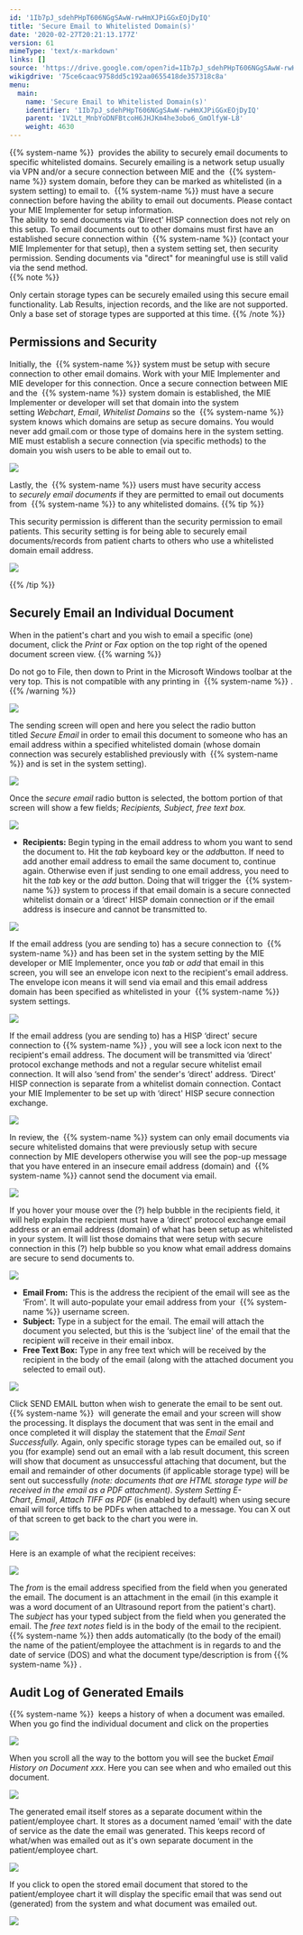 ```yaml
---
id: '1Ib7pJ_sdehPHpT606NGgSAwW-rwHmXJPiGGxEOjDyIQ'
title: 'Secure Email to Whitelisted Domain(s)'
date: '2020-02-27T20:21:13.177Z'
version: 61
mimeType: 'text/x-markdown'
links: []
source: 'https://drive.google.com/open?id=1Ib7pJ_sdehPHpT606NGgSAwW-rwHmXJPiGGxEOjDyIQ'
wikigdrive: '75ce6caac9758dd5c192aa0655418de357318c8a'
menu:
  main:
    name: 'Secure Email to Whitelisted Domain(s)'
    identifier: '1Ib7pJ_sdehPHpT606NGgSAwW-rwHmXJPiGGxEOjDyIQ'
    parent: '1V2Lt_MnbYoDNFBtcoH6JHJKm4he3obo6_GmOlfyW-L8'
    weight: 4630
---
```

{{% system-name %}}  provides the ability to securely email documents to specific whitelisted domains. Securely emailing is a network setup usually via VPN and/or a secure connection between MIE and the  {{% system-name %}} system domain, before they can be marked as whitelisted (in a system setting) to email to.  {{% system-name %}} must have a secure connection before having the ability to email out documents. Please contact your MIE Implementer for setup information.  
The ability to send documents via ‘Direct' HISP connection does not rely on this setup. To email documents out to other domains must first have an established secure connection within  {{% system-name %}} (contact your MIE Implementer for that setup), then a system setting set, then security permission. Sending documents via "direct" for meaningful use is still valid via the send method.  
{{% note %}}

Only certain storage types can be securely emailed using this secure email functionality. Lab Results, injection records, and the like are not supported. Only a base set of storage types are supported at this time.
{{% /note %}}
  
## Permissions and Security  

Initially, the  {{% system-name %}} system must be setup with secure connection to other email domains. Work with your MIE Implementer and MIE developer for this connection. Once a secure connection between MIE and the  {{% system-name %}} system domain is established, the MIE Implementer or developer will set that domain into the system setting *Webchart*, *Email*, *Whitelist Domains* so the  {{% system-name %}} system knows which domains are setup as secure domains. You would never add gmail.com or those type of domains here in the system setting. MIE must establish a secure connection (via specific methods) to the domain you wish users to be able to email out to.
  
![](../secure-email-to-whitelisted-domain-s.assets/91566388fd1673a88963046de201bbc4.png)  

Lastly, the  {{% system-name %}} users must have security access to *securely email documents* if they are permitted to email out documents from  {{% system-name %}} to any whitelisted domains.
{{% tip %}}

This security permission is different than the security permission to email patients. This security setting is for being able to securely email documents/records from patient charts to others who use a whitelisted domain email address.
  
![](../secure-email-to-whitelisted-domain-s.assets/71173aa0c9b144a8d2dcc3106822ed6a.png)  

{{% /tip %}}
  
## Securely Email an Individual Document  

When in the patient's chart and you wish to email a specific (one) document, click the *Print* or *Fax* option on the top right of the opened document screen view.
{{% warning %}}

Do not go to File, then down to Print in the Microsoft Windows toolbar at the very top. This is not compatible with any printing in  {{% system-name %}} .
{{% /warning %}}
  
![](../secure-email-to-whitelisted-domain-s.assets/be63f8e2b1318a70310281fc91bb3e68.png)  

The sending screen will open and here you select the radio button titled *Secure Email* in order to email this document to someone who has an email address within a specified whitelisted domain (whose domain connection was securely established previously with  {{% system-name %}} and is set in the system setting).
  
![](../secure-email-to-whitelisted-domain-s.assets/0fdf226c9d622e64a484a2ed8a813893.png)  

Once the *secure email* radio button is selected, the bottom portion of that screen will show a few fields; *Recipients, Subject, free text box.*
  
![](../secure-email-to-whitelisted-domain-s.assets/ff4aa5325b8e3de3ed661612eab92daf.png)  

* <strong>Recipients:</strong> Begin typing in the email address to whom you want to send the document to. Hit the <em>tab</em> keyboard key or the <em>add</em>button. If need to add another email address to email the same document to, continue again. Otherwise even if just sending to one email address, you need to hit the <em>tab</em> key or the <em>add</em> button. Doing that will trigger the  {{% system-name %}} system to process if that email domain is a secure connected whitelist domain or a ‘direct' HISP domain connection or if the email address is insecure and cannot be transmitted to.
  
![](../secure-email-to-whitelisted-domain-s.assets/08d595f62eea0358539c00a2d0bed44a.png)  

If the email address (you are sending to) has a secure connection to  {{% system-name %}} and has been set in the system setting by the MIE developer or MIE Implementer, once you *tab* or *add* that email in this screen, you will see an envelope icon next to the recipient's email address. The envelope icon means it will send via email and this email address domain has been specified as whitelisted in your  {{% system-name %}} system settings.
  
![](../secure-email-to-whitelisted-domain-s.assets/d95ddb63e590d7faed1d89226add102f.png)  

If the email address (you are sending to) has a HISP ‘direct' secure connection to {{% system-name %}} , you will see a lock icon next to the recipient's email address. The document will be transmitted via ‘direct' protocol exchange methods and not a regular secure whitelist email connection. It will also ‘send from' the sender's ‘direct' address. ‘Direct' HISP connection is separate from a whitelist domain connection. Contact your MIE Implementer to be set up with ‘direct' HISP secure connection exchange.
  
![](../secure-email-to-whitelisted-domain-s.assets/1a8eb158f26cb0ba4c37280c4db461b8.png)  

In review, the  {{% system-name %}} system can only email documents via secure whitelisted domains that were previously setup with secure connection by MIE developers otherwise you will see the pop-up message that you have entered in an insecure email address (domain) and  {{% system-name %}} cannot send the document via email.
  
![](../secure-email-to-whitelisted-domain-s.assets/cc39f6c3d38697c579bcbfbef5d6e100.png)  

If you hover your mouse over the (?) help bubble in the recipients field, it will help explain the recipient must have a ‘direct' protocol exchange email address or an email address (domain) of what has been setup as whitelisted in your system. It will list those domains that were setup with secure connection in this (?) help bubble so you know what email address domains are secure to send documents to.
  
![](../secure-email-to-whitelisted-domain-s.assets/1e23130c0b7b7672d39687d23fff0d72.png)  

* <strong>Email From:</strong> This is the address the recipient of the email will see as the ‘From'. It will auto-populate your email address from your  {{% system-name %}} username screen.
* <strong>Subject:</strong> Type in a subject for the email. The email will attach the document you selected, but this is the ‘subject line' of the email that the recipient will receive in their email inbox.
* <strong>Free Text Box:</strong> Type in any free text which will be received by the recipient in the body of the email (along with the attached document you selected to email out).
  
![](../secure-email-to-whitelisted-domain-s.assets/c5bd93c93267b5a5dab8e4b15f779de3.png)  

Click SEND EMAIL button when wish to generate the email to be sent out.
{{% system-name %}}  will generate the email and your screen will show the processing. It displays the document that was sent in the email and once completed it will display the statement that the *Email Sent Successfully.* Again, only specific storage types can be emailed out, so if you (for example) send out an email with a lab result document, this screen will show that document as unsuccessful attaching that document, but the email and remainder of other documents (if applicable storage type) will be sent out successfully *(note: documents that are HTML storage type will be received in the email as a PDF attachment)*. *System Setting E-Chart*, *Email*, *Attach TIFF as PDF* (is enabled by default) when using secure email will force tiffs to be PDFs when attached to a message.
You can X out of that screen to get back to the chart you were in.
  
![](../secure-email-to-whitelisted-domain-s.assets/d106a79d8c557677462bbf74eb4457ad.png)  

Here is an example of what the recipient receives:
  
![](../secure-email-to-whitelisted-domain-s.assets/e2a1f128823c6b7b2b4c32b1f8b76a87.png)  

The *from* is the email address specified from the field when you generated the email. The document is an attachment in the email (in this example it was a word document of an Ultrasound report from the patient's chart). The *subject* has your typed subject from the field when you generated the email. The *free text notes* field is in the body of the email to the recipient.  {{% system-name %}} then adds automatically (to the body of the email) the name of the patient/employee the attachment is in regards to and the date of service (DOS) and what the document type/description is from {{% system-name %}} .
  
## Audit Log of Generated Emails  

{{% system-name %}}  keeps a history of when a document was emailed. When you go find the individual document and click on the properties
  
![](../secure-email-to-whitelisted-domain-s.assets/03efe08e8636b93762894b55864f8209.png)  

When you scroll all the way to the bottom you will see the bucket *Email History on Document xxx*. Here you can see when and who emailed out this document.
  
![](../secure-email-to-whitelisted-domain-s.assets/7ee6c33a65b72a442f3f2493bef0fbd9.png)  

The generated email itself stores as a separate document within the patient/employee chart. It stores as a document named ‘email' with the date of service as the date the email was generated. This keeps record of what/when was emailed out as it's own separate document in the patient/employee chart.
  
![](../secure-email-to-whitelisted-domain-s.assets/277b0d8e9c08ab5995a31a4cb1763f5d.png)  

If you click to open the stored email document that stored to the patient/employee chart it will display the specific email that was send out (generated) from the system and what document was emailed out.
  
![](../secure-email-to-whitelisted-domain-s.assets/72821c842635fb4d80a959de712e88c2.png)  

